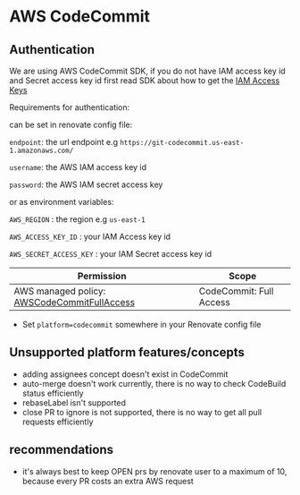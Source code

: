 # AWS CodeCommit

## Authentication

We are using AWS CodeCommit SDK,
if you do not have IAM access key id and Secret access key id
first read SDK about how to get the [IAM Access Keys](https://docs.aws.amazon.com/IAM/latest/UserGuide/id_credentials_access-keys.html)

Requirements for authentication:

can be set in renovate config file:

`endpoint`: the url endpoint e.g `https://git-codecommit.us-east-1.amazonaws.com/`

`username`: the AWS IAM access key id

`password`: the AWS IAM secret access key

or as environment variables:

`AWS_REGION` : the region e.g `us-east-1`

`AWS_ACCESS_KEY_ID` : your IAM Access key id

`AWS_SECRET_ACCESS_KEY` : your IAM Secret access key id

| Permission                                                                                                                                               | Scope                   |
| -------------------------------------------------------------------------------------------------------------------------------------------------------- | ----------------------- |
| AWS managed policy: [AWSCodeCommitFullAccess](https://docs.aws.amazon.com/codecommit/latest/userguide/security-iam-awsmanpol.html#managed-policies-full) | CodeCommit: Full Access |

- Set `platform=codecommit` somewhere in your Renovate config file

## Unsupported platform features/concepts

- adding assignees concept doesn't exist in CodeCommit
- auto-merge doesn't work currently, there is no way to check CodeBuild status efficiently
- rebaseLabel isn't supported
- close PR to ignore is not supported, there is no way to get all pull requests efficiently

## recommendations

- it's always best to keep OPEN prs by renovate user to a maximum of 10, because every PR costs an extra AWS request
